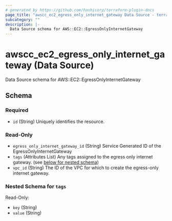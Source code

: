 ```yaml
---
# generated by https://github.com/hashicorp/terraform-plugin-docs
page_title: "awscc_ec2_egress_only_internet_gateway Data Source - terraform-provider-awscc"
subcategory: ""
description: |-
  Data Source schema for AWS::EC2::EgressOnlyInternetGateway
---
```


# awscc_ec2_egress_only_internet_gateway (Data Source)

Data Source schema for AWS::EC2::EgressOnlyInternetGateway



<!-- schema generated by tfplugindocs -->
## Schema

### Required

- `id` (String) Uniquely identifies the resource.

### Read-Only

- `egress_only_internet_gateway_id` (String) Service Generated ID of the EgressOnlyInternetGateway
- `tags` (Attributes List) Any tags assigned to the egress only internet gateway. (see [below for nested schema](#nestedatt--tags))
- `vpc_id` (String) The ID of the VPC for which to create the egress-only internet gateway.

<a id="nestedatt--tags"></a>
### Nested Schema for `tags`

Read-Only:

- `key` (String)
- `value` (String)
